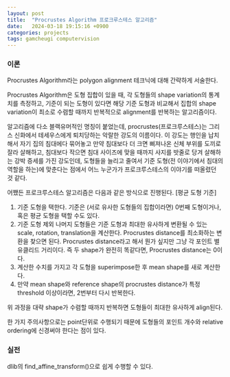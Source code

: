 ```yaml
---
layout: post
title:  "Procrustes Algorithm 프로크루스테스 알고리즘"
date:   2024-03-18 19:15:16 +0900
categories: projects
tags: gamcheugi computervision
---
```


### 이론
Procrustes Algorithm라는 polygon alignment 테크닉에 대해 간략하게 서술한다.

Procrustes Algorithm은 도형 집합이 있을 때, 각 도형들의 shape variation의 통계치를 측정하고, 기준이 되는 도형이 있다면 해당 기준 도형과 비교해서 집합의 shape variation이 최소로 수렴할 때까지 반복적으로 alignment를 반복하는 알고리즘이다. 

알고리즘에 다소 블랙유머적인 명칭이 붙었는데, procrustes(프로크루스테스)는 그리스 신화에서 테세우스에게 퇴치당하는 악랄한 강도의 이름이다. 이 강도는 행인을 납치해서 자기 집의 침대에다 묶어놓고 만약 침대보다 더 크면 삐져나온 신체 부위를 도끼로 잘라 살해하고, 침대보다 작으면 침대 사이즈에 맞을 때까지 사지를 밧줄로 당겨 살해하는 강박 증세를 가진 강도인데, 도형들을 늘리고 줄여서 기준 도형(전 이야기에서 침대의 역할을 하는)에 맞춘다는 점에서 어느 누군가가 프로크루스테스의 이야기를 떠올렸던 것 같다.

어쨌든 프로크루스테스 알고리즘은 다음과 같은 방식으로 진행된다.
[평균 도형 기준]
1. 기준 도형을 택한다. 기준은 (서로 유사한 도형들의 집합이라면) 0번째 도형이거나, 혹은 평균 도형을 택할 수도 있다.
2. 기준 도형 제외 나머지 도형들은 기준 도형과 최대한 유사하게 변환될 수 있는 scale, rotation, translation을 계산한다.
   Procrustes distance를 최소화하는 변환을 찾으면 된다. Procrustes distance라고 해서 뭔가 싶지만 그냥 각 포인트 별 유클리드 거리이다. 즉 두 shape가 완전히 똑같다면, Procrustes distance는 0이다.
3. 계산한 수치를 가지고 각 도형을 superimpose한 후 mean shape를 새로 계산한다.
4. 만약 mean shape와 reference shape의 procrustes distance가 특정 threshold 이상이라면, 2번부터 다시 반복한다.

위 과정을 대략 shape가 수렴할 때까지 반복하면 도형들이 최대한 유사하게 align된다.

한 가지 주의사항으로는 point단위로 수행되기 때문에 도형들의 포인트 개수와 relative ordering에 신경써야 한다는 점이 있다.


### 실전
dlib의 find_affine_transform()으로 쉽게 수행할 수 있다.





